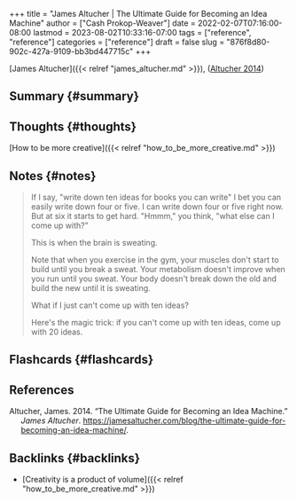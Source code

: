 +++
title = "James Altucher | The Ultimate Guide for Becoming an Idea Machine"
author = ["Cash Prokop-Weaver"]
date = 2022-02-07T07:16:00-08:00
lastmod = 2023-08-02T10:33:16-07:00
tags = ["reference", "reference"]
categories = ["reference"]
draft = false
slug = "876f8d80-902c-427a-9109-bb3bd447715c"
+++

[James Altucher]({{< relref "james_altucher.md" >}}), (<a href="#citeproc_bib_item_1">Altucher 2014</a>)


## Summary {#summary}


## Thoughts {#thoughts}

[How to be more creative]({{< relref "how_to_be_more_creative.md" >}})


## Notes {#notes}

> If I say, "write down ten ideas for books you can write" I bet you can easily write down four or five. I can write down four or five right now. But at six it starts to get hard. "Hmmm," you think, "what else can I come up with?"
>
> This is when the brain is sweating.
>
> Note that when you exercise in the gym, your muscles don't start to build until you break a sweat. Your metabolism doesn't improve when you run until you sweat. Your body doesn't break down the old and build the new until it is sweating.
>
> What if I just can't come up with ten ideas?
>
> Here's the magic trick: if you can't come up with ten ideas, come up with 20 ideas.


## Flashcards {#flashcards}

## References

<style>.csl-entry{text-indent: -1.5em; margin-left: 1.5em;}</style><div class="csl-bib-body">
  <div class="csl-entry"><a id="citeproc_bib_item_1"></a>Altucher, James. 2014. “The Ultimate Guide for Becoming an Idea Machine.” <i>James Altucher</i>. <a href="https://jamesaltucher.com/blog/the-ultimate-guide-for-becoming-an-idea-machine/">https://jamesaltucher.com/blog/the-ultimate-guide-for-becoming-an-idea-machine/</a>.</div>
</div>


## Backlinks {#backlinks}

-   [Creativity is a product of volume]({{< relref "how_to_be_more_creative.md" >}})

